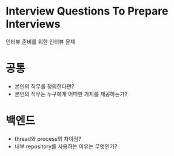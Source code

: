 # Interview Questions To Prepare Interviews
인터뷰 준비를 위한 인터뷰 문제 


# 공통 
- 본인의 직무를 정의한다면?
- 본인의 직무는 누구에게 어떠한 가치를 제공하는가?


# 백엔드
- thread와 process의 차이점?
- 내부 repository를 사용하는 이유는 무엇인가?

